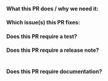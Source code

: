 #### What this PR does / why we need it:
<!--
Describe the purpose of this change and the problem it solves.
-->

#### Which issue(s) this PR fixes:
<!--
Link to the Shortcut story or Github issue this PR fixes.
-->

#### Does this PR require a test?
<!---
If no, just write "NONE" below.
-->

#### Does this PR require a release note?
<!--
If no, just write "NONE" in the release-note block below.
If yes, a release note is required:
-->
```release-note

```

#### Does this PR require documentation?
<!--
If no, just write "NONE" below.
If yes, link to the related https://github.com/replicatedhq/replicated-docs documentation PR:
-->
